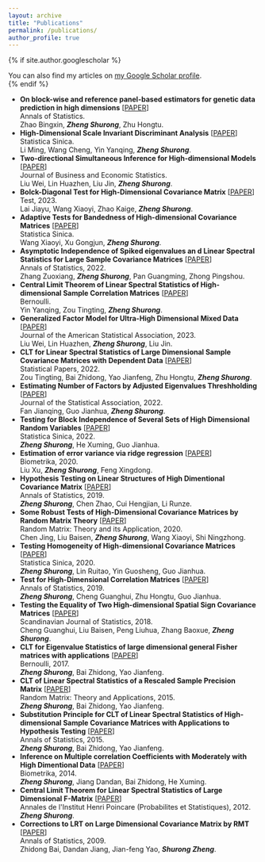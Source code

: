 ```yaml
---
layout: archive
title: "Publications"
permalink: /publications/
author_profile: true
---
```


{% if site.author.googlescholar %}
  <div class="wordwrap">You can also find my articles on <a href="{{site.author.googlescholar}}">my Google Scholar profile</a>.</div>
{% endif %}

- **On block-wise and reference panel-based estimators for genetic data prediction in high dimensions** \[[PAPER](https://arxiv.org/abs/2203.12003)\] <br>Annals of Statistics. <br>Zhao Bingxin, ***Zheng Shurong***, Zhu Hongtu.
- **High-Dimensional Scale Invariant Discriminant Analysis** \[[PAPER](#)\] <br>Statistica Sinica. <br>Li Ming, Wang Cheng, Yin Yanqing, ***Zheng Shurong***.
- **Two-directional Simultaneous Inference for High-dimensional Models** \[[PAPER](https://arxiv.org/abs/2012.11100)\] <br>Journal of Business and Economic Statistics. <br>Liu Wei, Lin Huazhen, Liu Jin, ***Zheng Shurong***.
- **Bolck-Diagonal Test for High-Dimensional Covariance Matrix** \[[PAPER](https://link.springer.com/article/10.1007/s11749-022-00842-x)\] <br>Test, 2023. <br>Lai Jiayu, Wang Xiaoyi, Zhao Kaige, ***Zheng Shurong***.
- **Adaptive Tests for Bandedness of High-dimensional Covariance Matrices** \[[PAPER](https://arxiv.org/abs/2204.11155)\] <br>Statistica Sinica. <br>Wang Xiaoyi, Xu Gongjun, ***Zheng Shurong***.
- **Asymptotic Independence of Spiked eigenvalues an d Linear Spectral Statistics for Large Sample Covariance Matrices** \[[PAPER](https://arxiv.org/pdf/2009.11010.pdf)\] <br>Annals of Statistics, 2022. <br>Zhang Zuoxiang, ***Zheng Shurong***, Pan Guangming, Zhong Pingshou.
- **Central Limit Theorem of Linear Spectral Statistics of High-dimensional Sample Correlation Matrices** \[[PAPER](https://arxiv.org/abs/1912.06357)\] <br>Bernoulli. <br>Yin Yanqing, Zou Tingting, ***Zheng Shurong***.
- **Generalized Factor Model for Ultra-High Dimensional Mixed Data** \[[PAPER](https://www.tandfonline.com/doi/abs/10.1080/01621459.2021.1999818)\] <br>Journal of the American Statistical Association, 2023. <br>Liu Wei, Lin Huazhen, ***Zheng Shurong***, Liu Jin.
- **CLT for Linear Spectral Statistics of Large Dimensional Sample Covariance Matrices with Dependent Data** \[[PAPER](https://arxiv.org/abs/1708.03749)\] <br>Statistical Papers, 2022. <br>Zou Tingting, Bai Zhidong, Yao Jianfeng, Zhu Hongtu, ***Zheng Shurong***.
- **Estimating Number of Factors by Adjusted Eigenvalues Threshholding** \[[PAPER](https://arxiv.org/pdf/1909.10710.pdf)\] <br>Journal of the Statistical Association, 2022. <br>Fan Jianqing, Guo Jianhua, ***Zheng Shurong***.
- **Testing for Block Independence of Several Sets of High Dimensional Random Variables** \[[PAPER](#)\] <br>Statistica Sinica, 2022. <br>***Zheng Shurong***, He Xuming, Guo Jianhua.
- **Estimation of error variance via ridge regression** \[[PAPER](https://academic.oup.com/biomet/article-abstract/107/2/481/5716270)\] <br>Biometrika, 2020. <br>Liu Xu, ***Zheng Shurong***, Feng Xingdong.
- **Hypothesis Testing on Linear Structures of High Dimentional Covariance Matrix** \[[PAPER](https://www.ncbi.nlm.nih.gov/pmc/articles/PMC6910252/)\] <br>Annals of Statistics, 2019. <br>***Zheng Shurong***, Chen Zhao, Cui Hengjian, Li Runze.
- **Some Robust Tests of High-Dimensional Covariance Matrices by Random Matrix Theory** \[[PAPER](#)\] <br>Random Matrix: Theory and its Application, 2020. <br>Chen Jing, Liu Baisen, ***Zheng Shurong***, Wang Xiaoyi, Shi Ningzhong.
- **Testing Homogeneity of High-dimensional Covariance Matrices** \[[PAPER](https://hub.hku.hk/bitstream/10722/288181/1/content.pdf?accept=1)\] <br>Statistica Sinica, 2020. <br>***Zheng Shurong***, Lin Ruitao, Yin Guosheng, Guo Jianhua.
- **Test for High-Dimensional Correlation Matrices** \[[PAPER](https://www.ncbi.nlm.nih.gov/pmc/articles/PMC6709985/)\] <br>Annals of Statistics, 2019. <br>***Zheng Shurong***, Cheng Guanghui, Zhu Hongtu, Guo Jianhua.
- **Testing the Equality of Two High-dimensional Spatial Sign Covariance Matrices** \[[PAPER](https://rest.neptune-prod.its.unimelb.edu.au/server/api/core/bitstreams/45cab125-6f33-576d-87f0-e742e4ebcd20/content)\] <br>Scandinavian Journal of Statistics, 2018. <br>Cheng Guanghui, Liu Baisen, Peng Liuhua, Zhang Baoxue, ***Zheng Shurong***.
- **CLT for Eigenvalue Statistics of large dimensional general Fisher matrices with applications** \[[PAPER](https://projecteuclid.org/journals/bernoulli/volume-23/issue-2/CLT-for-eigenvalue-statistics-of-large-dimensional-general-Fisher-matrices/10.3150/15-BEJ772.full)\] <br>Bernoulli, 2017. <br>***Zheng Shurong***, Bai Zhidong, Yao Jianfeng.
- **CLT of Linear Spectral Statistics of a Rescaled Sample Precision Matrix** \[[PAPER](https://hub.hku.hk/bitstream/10722/231310/1/content.pdf?accept=1)\] <br>Random Matrix: Theory and Applications, 2015. <br>***Zheng Shurong***, Bai Zhidong, Yao Jianfeng.
- **Substitution Principle for CLT of Linear Spectral Statistics of High-dimensional Sample Covariance Matrices with Applications to Hypothesis Testing** \[[PAPER](https://projecteuclid.org/journals/annals-of-statistics/volume-43/issue-2/Substitution-principle-for-CLT-of-linear-spectral-statistics-of-high/10.1214/14-AOS1292.full)\] <br>Annals of Statistics, 2015. <br>***Zheng Shurong***, Bai Zhidong, Yao Jianfeng.
- **Inference on Multiple correlation Coefficients with Moderately with High Dimentional Data** \[[PAPER](https://citeseerx.ist.psu.edu/document?repid=rep1&type=pdf&doi=b62a982b60e160ad7795233edaf62a5b05392e94)\] <br>Biometrika, 2014. <br>***Zheng Shurong***, Jiang Dandan, Bai Zhidong, He Xuming.
- **Central Limit Theorem for Linear Spectral Statistics of Large Dimensional F-Matrix** \[[PAPER](http://www.numdam.org/item/10.1214/11-AIHP414.pdf)\] <br>Annales de l'Institut Henri Poincare (Probabilites et Statistiques), 2012. <br>***Zheng Shurong***.
- **Corrections to LRT on Large Dimensional Covariance Matrix by RMT** \[[PAPER](https://projecteuclid.org/journals/annals-of-statistics/volume-37/issue-6B/Corrections-to-LRT-on-large-dimensional-covariance-matrix-by-RMT/10.1214/09-AOS694.full)\] <br>Annals of Statistics, 2009. <br>Zhidong Bai, Dandan Jiang, Jian-feng Yao, ***Shurong Zheng***.

